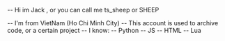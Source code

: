 -- Hi im Jack , or you can call me ts_sheep or SHEEP

-- I'm from VietNam (Ho Chi Minh City)
-- This account is used to archive code, or a certain project
-- I know:
-- Python
-- JS
-- HTML
-- Lua
